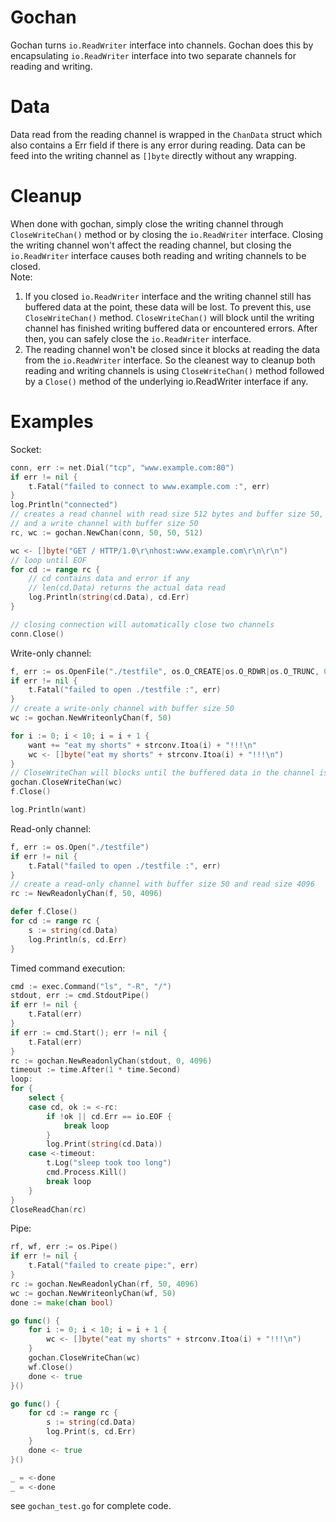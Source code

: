 # Gochan
Gochan turns `io.ReadWriter` interface into channels. Gochan does this by
encapsulating `io.ReadWriter` interface into two separate channels
for reading and writing.  

# Data
Data read from the reading channel is  wrapped in the `ChanData` struct
which also contains a Err field if there is any error during reading.
Data can be feed into the writing channel as `[]byte` directly
without any wrapping.  

# Cleanup
When done with gochan, simply close the writing channel through `CloseWriteChan()`
method or by closing  the `io.ReadWriter` interface.
Closing the writing channel won't affect the reading channel,
but closing the `io.ReadWriter` interface causes both reading and writing channels to be closed.  
Note:
1. If you closed `io.ReadWriter` interface and the writing channel
still has buffered data at the point, these data will be lost. To prevent this, use `CloseWriteChan()` method. `CloseWriteChan()` will block until the writing channel has finished writing buffered data or encountered errors. After then, you can safely close the `io.ReadWriter` interface.
2. The reading channel won't be closed since it blocks at reading the data from the `io.ReadWriter` interface. So the cleanest way to cleanup both reading and writing channels is using `CloseWriteChan()` method followed by a `Close()` method of the underlying io.ReadWriter interface if any.


# Examples
Socket:
```go
conn, err := net.Dial("tcp", "www.example.com:80")
if err != nil {
	t.Fatal("failed to connect to www.example.com :", err)
}
log.Println("connected")
// creates a read channel with read size 512 bytes and buffer size 50,
// and a write channel with buffer size 50
rc, wc := gochan.NewChan(conn, 50, 50, 512)

wc <- []byte("GET / HTTP/1.0\r\nhost:www.example.com\r\n\r\n")
// loop until EOF
for cd := range rc {
    // cd contains data and error if any
    // len(cd.Data) returns the actual data read
	log.Println(string(cd.Data), cd.Err)
}

// closing connection will automatically close two channels
conn.Close()
```
Write-only channel:
```go
f, err := os.OpenFile("./testfile", os.O_CREATE|os.O_RDWR|os.O_TRUNC, 0660)
if err != nil {
	t.Fatal("failed to open ./testfile :", err)
}
// create a write-only channel with buffer size 50
wc := gochan.NewWriteonlyChan(f, 50)

for i := 0; i < 10; i = i + 1 {
	want += "eat my shorts" + strconv.Itoa(i) + "!!!\n"
	wc <- []byte("eat my shorts" + strconv.Itoa(i) + "!!!\n")
}
// CloseWriteChan will blocks until the buffered data in the channel is written into the connection.
gochan.CloseWriteChan(wc)
f.Close()

log.Println(want)

```
Read-only channel:
```go
f, err := os.Open("./testfile")
if err != nil {
	t.Fatal("failed to open ./testfile :", err)
}
// create a read-only channel with buffer size 50 and read size 4096
rc := NewReadonlyChan(f, 50, 4096)

defer f.Close()
for cd := range rc {
	s := string(cd.Data)
	log.Println(s, cd.Err)
}
```
Timed command execution:
```go
cmd := exec.Command("ls", "-R", "/")
stdout, err := cmd.StdoutPipe()
if err != nil {
	t.Fatal(err)
}
if err := cmd.Start(); err != nil {
	t.Fatal(err)
}
rc := gochan.NewReadonlyChan(stdout, 0, 4096)
timeout := time.After(1 * time.Second)
loop:
for {
	select {
	case cd, ok := <-rc:
		if !ok || cd.Err == io.EOF {
			break loop
		}
		log.Print(string(cd.Data))
	case <-timeout:
		t.Log("sleep took too long")
		cmd.Process.Kill()
		break loop
	}
}
CloseReadChan(rc)
```
Pipe:
```go
rf, wf, err := os.Pipe()
if err != nil {
	t.Fatal("failed to create pipe:", err)
}
rc := gochan.NewReadonlyChan(rf, 50, 4096)
wc := gochan.NewWriteonlyChan(wf, 50)
done := make(chan bool)

go func() {
	for i := 0; i < 10; i = i + 1 {
		wc <- []byte("eat my shorts" + strconv.Itoa(i) + "!!!\n")
	}
	gochan.CloseWriteChan(wc)
	wf.Close()
	done <- true
}()

go func() {
	for cd := range rc {
		s := string(cd.Data)
		log.Print(s, cd.Err)
	}
	done <- true
}()

_ = <-done
_ = <-done
```

see `gochan_test.go` for complete code.